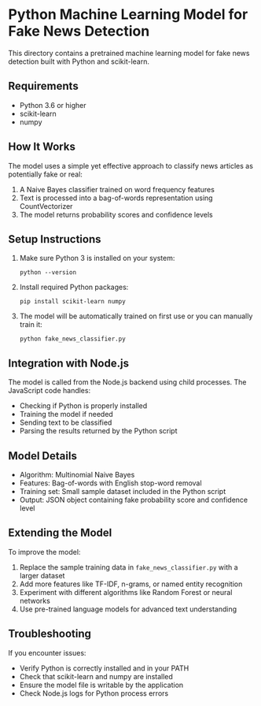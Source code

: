 # Python Machine Learning Model for Fake News Detection

This directory contains a pretrained machine learning model for fake news detection built with Python and scikit-learn.

## Requirements

- Python 3.6 or higher
- scikit-learn
- numpy

## How It Works

The model uses a simple yet effective approach to classify news articles as potentially fake or real:

1. A Naive Bayes classifier trained on word frequency features
2. Text is processed into a bag-of-words representation using CountVectorizer
3. The model returns probability scores and confidence levels

## Setup Instructions

1. Make sure Python 3 is installed on your system:

   ```
   python --version
   ```

2. Install required Python packages:

   ```
   pip install scikit-learn numpy
   ```

3. The model will be automatically trained on first use or you can manually train it:
   ```
   python fake_news_classifier.py
   ```

## Integration with Node.js

The model is called from the Node.js backend using child processes. The JavaScript code handles:

- Checking if Python is properly installed
- Training the model if needed
- Sending text to be classified
- Parsing the results returned by the Python script

## Model Details

- Algorithm: Multinomial Naive Bayes
- Features: Bag-of-words with English stop-word removal
- Training set: Small sample dataset included in the Python script
- Output: JSON object containing fake probability score and confidence level

## Extending the Model

To improve the model:

1. Replace the sample training data in `fake_news_classifier.py` with a larger dataset
2. Add more features like TF-IDF, n-grams, or named entity recognition
3. Experiment with different algorithms like Random Forest or neural networks
4. Use pre-trained language models for advanced text understanding

## Troubleshooting

If you encounter issues:

- Verify Python is correctly installed and in your PATH
- Check that scikit-learn and numpy are installed
- Ensure the model file is writable by the application
- Check Node.js logs for Python process errors
